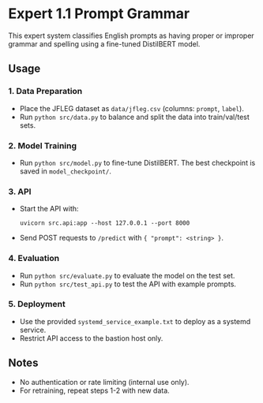 # Expert 1.1 Prompt Grammar

This expert system classifies English prompts as having proper or improper grammar and spelling using a fine-tuned DistilBERT model.

## Usage

### 1. Data Preparation
- Place the JFLEG dataset as `data/jfleg.csv` (columns: `prompt`, `label`).
- Run `python src/data.py` to balance and split the data into train/val/test sets.

### 2. Model Training
- Run `python src/model.py` to fine-tune DistilBERT. The best checkpoint is saved in `model_checkpoint/`.

### 3. API
- Start the API with:
  ```
  uvicorn src.api:app --host 127.0.0.1 --port 8000
  ```
- Send POST requests to `/predict` with `{ "prompt": <string> }`.

### 4. Evaluation
- Run `python src/evaluate.py` to evaluate the model on the test set.
- Run `python src/test_api.py` to test the API with example prompts.

### 5. Deployment
- Use the provided `systemd_service_example.txt` to deploy as a systemd service.
- Restrict API access to the bastion host only.

## Notes
- No authentication or rate limiting (internal use only).
- For retraining, repeat steps 1-2 with new data. 